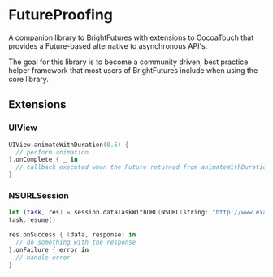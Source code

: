 # FutureProofing
A companion library to BrightFutures with extensions to CocoaTouch that provides a Future-based alternative to asynchronous API's.

The goal for this library is to become a community driven, best practice helper framework that most users of BrightFutures include when using the core library.

## Extensions

### UIView
```swift
UIView.animateWithDuration(0.5) {
  // perform animation
}.onComplete { _ in
  // callback executed when the Future returned from animateWithDuration completes
}
```

### NSURLSession
```swift
let (task, res) = session.dataTaskWithURL(NSURL(string: "http://www.example.org")!)
task.resume()

res.onSuccess { (data, response) in
  // do something with the response
}.onFailure { error in 
  // handle error
}
```
